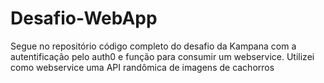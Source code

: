 # Desafio-WebApp
Segue no repositório código completo do desafio da Kampana com a autentificação pelo auth0 e função para consumir um webservice. Utilizei como webservice uma API randômica de imagens de cachorros
